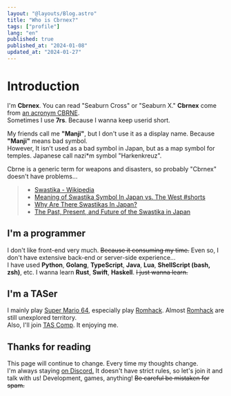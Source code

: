 ```yaml
---
layout: "@layouts/Blog.astro"
title: "Who is Cbrnex?"
tags: ["profile"]
lang: "en"
published: true
published_at: "2024-01-08"
updated_at: "2024-01-27"
---
```


[cbrne]: https://simple.wikipedia.org/wiki/CBRNE

# Introduction  

  I'm **Cbrnex**. You can read "Seaburn Cross" or "Seaburn X."
  **Cbrnex** come from [an acronym CBRNE][cbrne].  
  Sometimes I use **7rs**. Because I wanna keep userid short.  

  My friends call me **"Manji"**, but I don't use it as a display name.
  Because **"Manji"** means bad symbol.  
  However, It isn't used as a bad symbol in Japan, but as a map symbol for temples.
  Japanese call nazi*m symbol "Harkenkreuz".  

  Cbrne is a generic term for weapons and disasters, so probably "Cbrnex" doesn't have problems...  

  > - [Swastika - Wikipedia](https://simple.wikipedia.org/wiki/Swastika)  
  > - [Meaning of Swastika Symbol In Japan vs. The West #shorts](https://youtu.be/Di4pA8-gBY0)  
  > - [Why Are There Swastikas In Japan?](https://www.tofugu.com/japan/japanese-swastika/)  
  > - [The Past, Present, and Future of the Swastika in Japan](https://www.asianstudies.org/publications/eaa/archives/the-past-present-and-future-of-the-swastika-in-japan/)  

## I'm a programmer  

  I don't like front-end very much. ~~Because it consuming my time.~~
  Even so, I don't have extensive back-end or server-side experience...  
  I have used **Python**, **Golang**, **TypeScript**, **Java**, **Lua**, **ShellScript (bash, zsh)**, etc.
  I wanna learn **Rust**, **Swift**, **Haskell**. ~~I just wanna learn.~~  

[sm64]: https://ja.wikipedia.org/wiki/
[romhacking]: https://romhacking.com/
[tascomp]: https://discord.gg/yTnEgvY

## I'm a TASer  

  I mainly play [Super Mario 64][sm64], especially play [Romhack][romhacking].
  Almost [Romhack][romhacking] are still unexplored territory.  
  Also, I'll join [TAS Comp][tascomp]. It enjoying me.  

## Thanks for reading  

  This page will continue to change. Every time my thoughts change.  
  I'm  always staying [on Discord.](https://7rs.dev/d)
  It doesn't have strict rules, so let's join it and talk with us!
  Development, games, anything! ~~Be careful be mistaken for spam.~~  
